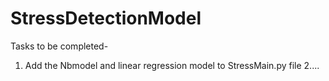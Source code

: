 # StressDetectionModel

Tasks to be completed-
  1. Add the Nbmodel and linear regression model to StressMain.py file
  2....
